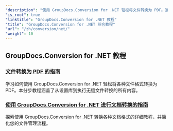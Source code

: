 ```yaml
---
"description": "使用 GroupDocs.Conversion for .NET 轻松将文件转换为 PDF。通过可自定义的选项简化文档管理。"
"is_root": true
"linktitle": "GroupDocs.Conversion for .NET 教程"
"title": "GroupDocs.Conversion for .NET 综合教程"
"url": "/zh/conversion/net/"
"weight": 10
---
```


## GroupDocs.Conversion for .NET 教程
### [文件转换为 PDF 的指南](./guide-to-file-conversion-to-pdf/)
学习如何使用 GroupDocs.Conversion for .NET 轻松将各种文件格式转换为 PDF。本分步教程涵盖了从设置库到执行无缝文件转换的所有内容。
### [使用 GroupDocs.Conversion for .NET 进行文档转换的指南](./guide-to-document-conversion/)
探索使用 GroupDocs.Conversion for .NET 转换各种文档格式的详细教程，并简化您的文件管理流程。